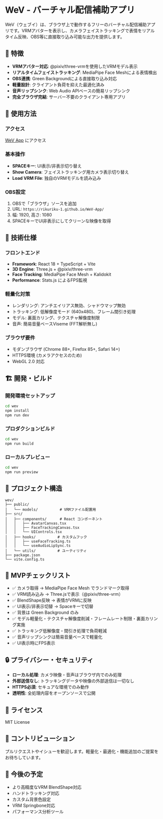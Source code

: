 # WeV - バーチャル配信補助アプリ

WeV（ウェブイ）は、ブラウザ上で動作するフリーのバーチャル配信補助アプリです。VRMアバターを表示し、カメラフェイストラッキングで表情をリアルタイム反映、OBS等に直接取り込み可能な出力を提供します。

## 🌟 特徴

- **VRMアバター対応**: @pixiv/three-vrmを使用したVRMモデル表示
- **リアルタイムフェイストラッキング**: MediaPipe Face Meshによる表情検出
- **OBS連携**: Green Backgroundによる直接取り込み対応
- **軽量設計**: クライアント負荷を抑えた最適化済み
- **音声リップシンク**: Web Audio APIベースの簡易リップシンク
- **完全ブラウザ完結**: サーバー不要のクライアント専用アプリ

## 🚀 使用方法

### アクセス
[WeV App](https://rikuriku-1.github.io/WeV-App/) にアクセス

### 基本操作
- **SPACEキー**: UI表示/非表示切り替え
- **Show Camera**: フェイストラッキング用カメラ表示切り替え
- **Load VRM File**: 独自のVRMモデルを読み込み

### OBS設定
1. OBSで「ブラウザ」ソースを追加
2. URL: `https://rikuriku-1.github.io/WeV-App/`
3. 幅: 1920, 高さ: 1080
4. SPACEキーでUI非表示にしてクリーンな映像を取得

## 🔧 技術仕様

### フロントエンド
- **Framework**: React 18 + TypeScript + Vite
- **3D Engine**: Three.js + @pixiv/three-vrm
- **Face Tracking**: MediaPipe Face Mesh + Kalidokit
- **Performance**: Stats.js によるFPS監視

### 軽量化対策
- レンダリング: アンチエイリアス無効、シャドウマップ無効
- トラッキング: 低解像度モード (640x480)、フレーム間引き処理
- モデル: 裏面カリング、テクスチャ解像度制限
- 音声: 簡易音量ベースViseme (FFT解析無し)

### ブラウザ要件
- モダンブラウザ (Chrome 88+, Firefox 85+, Safari 14+)
- HTTPS環境 (カメラアクセスのため)
- WebGL 2.0 対応

## 🏗️ 開発・ビルド

### 開発環境セットアップ
```bash
cd wev
npm install
npm run dev
```

### プロダクションビルド
```bash
cd wev
npm run build
```

### ローカルプレビュー
```bash
cd wev
npm run preview
```

## 📁 プロジェクト構造

```
wev/
├── public/
│   └── models/          # VRMファイル配置用
├── src/
│   ├── components/      # React コンポーネント
│   │   ├── AvatarCanvas.tsx
│   │   ├── FaceTrackingCanvas.tsx
│   │   └── UIControls.tsx
│   ├── hooks/          # カスタムフック
│   │   ├── useFaceTracking.ts
│   │   └── useAudioLipSync.ts
│   └── utils/          # ユーティリティ
├── package.json
└── vite.config.ts
```

## 🎯 MVPチェックリスト

- ✅ カメラ取得 → MediaPipe Face Mesh でランドマーク取得
- ✅ VRM読み込み → Three.jsで表示（@pixiv/three-vrm）
- ✅ BlendShape反映 → 表情がVRMに反映
- ✅ UI表示/非表示切替 → Spaceキーで切替
- ✅ 背景は Green Background のみ
- ✅ モデル軽量化・テクスチャ解像度削減・フレームレート制限・裏面カリング実施
- ✅ トラッキング低解像度・間引き処理で負荷軽減
- ✅ 音声リップシンクは簡易音量ベースで軽量化
- ✅ UI表示時にFPS表示

## 🔒 プライバシー・セキュリティ

- **ローカル処理**: カメラ映像・音声はブラウザ内でのみ処理
- **外部送信なし**: トラッキングデータや映像の外部送信は一切なし
- **HTTPS必須**: セキュアな環境でのみ動作
- **透明性**: 全処理内容をオープンソースで公開

## 📝 ライセンス

MIT License

## 🤝 コントリビューション

プルリクエストやイシューを歓迎します。軽量化・最適化・機能追加のご提案をお待ちしています。

## 🔮 今後の予定

- より高精度なVRM BlendShape対応
- ハンドトラッキング対応
- カスタム背景色設定
- VRM Springbone対応
- パフォーマンス分析ツール